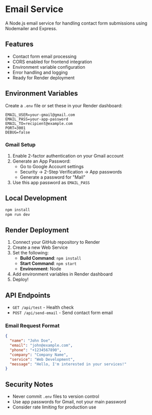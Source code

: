 # Email Service

A Node.js email service for handling contact form submissions using Nodemailer and Express.

## Features

- Contact form email processing
- CORS enabled for frontend integration
- Environment variable configuration
- Error handling and logging
- Ready for Render deployment

## Environment Variables

Create a `.env` file or set these in your Render dashboard:

```env
EMAIL_USER=your-gmail@gmail.com
EMAIL_PASS=your-app-password
EMAIL_TO=recipient@example.com
PORT=3001
DEBUG=false
```

### Gmail Setup

1. Enable 2-factor authentication on your Gmail account
2. Generate an App Password:
   - Go to Google Account settings
   - Security → 2-Step Verification → App passwords
   - Generate a password for "Mail"
3. Use this app password as `EMAIL_PASS`

## Local Development

```bash
npm install
npm run dev
```

## Render Deployment

1. Connect your GitHub repository to Render
2. Create a new Web Service
3. Set the following:
   - **Build Command**: `npm install`
   - **Start Command**: `npm start`
   - **Environment**: Node
4. Add environment variables in Render dashboard
5. Deploy!

## API Endpoints

- `GET /api/test` - Health check
- `POST /api/send-email` - Send contact form email

### Email Request Format

```json
{
  "name": "John Doe",
  "email": "john@example.com",
  "phone": "+1234567890",
  "company": "Company Name",
  "service": "Web Development",
  "message": "Hello, I'm interested in your services!"
}
```

## Security Notes

- Never commit `.env` files to version control
- Use app passwords for Gmail, not your main password
- Consider rate limiting for production use 